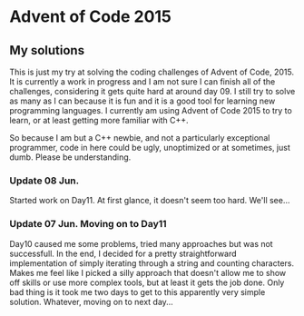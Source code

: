 # Advent of Code 2015

## My solutions

This is just my try at solving the coding challenges of Advent of Code, 2015. It is currently a work in progress and I am not sure I can finish all of the challenges, considering it gets quite hard at around day 09.
I still try to solve as many as I can because it is fun and it is a good tool for learning new programming languages. I currently am using Advent of Code 2015 to try to learn, or at least getting more familiar with C++.

So because I am but a C++ newbie, and not a particularly exceptional programmer, code in here could be ugly, unoptimized or at sometimes, just dumb. Please be understanding.

### Update 08 Jun.
Started work on Day11. At first glance, it doesn't seem too hard. We'll see...

### Update 07 Jun. Moving on to Day11
Day10 caused me some problems, tried many approaches but was not successfull. In the end, I decided for a pretty straightforward implementation of simply iterating through a string and counting characters. Makes me feel like I picked a silly approach that doesn't allow me to show off skills or use more complex tools, but at least it gets the job done. Only bad thing is it took me two days to get to this apparently very simple solution. Whatever, moving on to next day...


